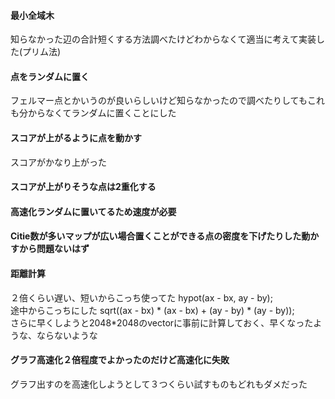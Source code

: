 #### 最小全域木  
知らなかった辺の合計短くする方法調べたけどわからなくて適当に考えて実装した(プリム法)  
#### 点をランダムに置く  
フェルマー点とかいうのが良いらしいけど知らなかったので調べたりしてもこれも分からなくてランダムに置くことにした  
#### スコアが上がるように点を動かす  
スコアがかなり上がった  
#### スコアが上がりそうな点は2重化する  
#### 高速化ランダムに置いてるため速度が必要  
#### Citie数が多いマップが広い場合置くことができる点の密度を下げたりした動かすから問題ないはず  
#### 距離計算  
２倍くらい遅い、短いからこっち使ってた hypot(ax - bx, ay - by);  
途中からこっちにした sqrt((ax - bx) * (ax - bx) + (ay - by) * (ay - by));  
さらに早くしようと2048*2048のvectorに事前に計算しておく、早くなったような、ならないような  
#### グラフ高速化２倍程度でよかったのだけど高速化に失敗  
グラフ出すのを高速化しようとして３つくらい試すものもどれもダメだった  

